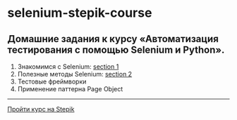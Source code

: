# selenium-stepik-course
## Домашние задания к курсу «Автоматизация тестирования с помощью Selenium и Python».
1. Знакомимся с Selenium: [section 1](https://github.com/yaslipa/stepik-selenium-course/tree/main/section1 'Посмотреть домашние работы 1-го модуля')
2. Полезные методы Selenium: [section 2](https://github.com/yaslipa/stepik-selenium-course/tree/main/section2 'Посмотреть домашние работы 2-го модуля')
3. Тестовые фреймворки
4. Применение паттерна Page Object
---
[Пройти курс на Stepik](https://stepik.org/course/575 'Перейти на Stepik')
